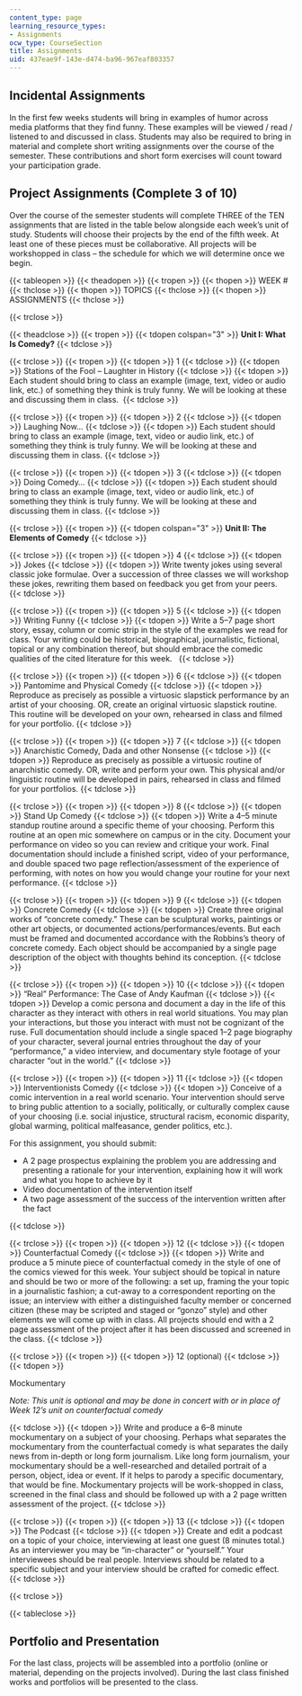 ```yaml
---
content_type: page
learning_resource_types:
- Assignments
ocw_type: CourseSection
title: Assignments
uid: 437eae9f-143e-d474-ba96-967eaf803357
---
```


Incidental Assignments
----------------------

In the first few weeks students will bring in examples of humor across media platforms that they find funny. These examples will be viewed / read / listened to and discussed in class. Students may also be required to bring in material and complete short writing assignments over the course of the semester. These contributions and short form exercises will count toward your participation grade.

Project Assignments (Complete 3 of 10)
--------------------------------------

Over the course of the semester students will complete THREE of the TEN assignments that are listed in the table below alongside each week’s unit of study. Students will choose their projects by the end of the fifth week. At least one of these pieces must be collaborative. All projects will be workshopped in class – the schedule for which we will determine once we begin.

{{< tableopen >}}
{{< theadopen >}}
{{< tropen >}}
{{< thopen >}}
WEEK #
{{< thclose >}}
{{< thopen >}}
TOPICS
{{< thclose >}}
{{< thopen >}}
ASSIGNMENTS
{{< thclose >}}

{{< trclose >}}

{{< theadclose >}}
{{< tropen >}}
{{< tdopen colspan="3" >}}
**Unit I: What Is Comedy?**
{{< tdclose >}}

{{< trclose >}}
{{< tropen >}}
{{< tdopen >}}
1
{{< tdclose >}}
{{< tdopen >}}
Stations of the Fool – Laughter in History
{{< tdclose >}}
{{< tdopen >}}
Each student should bring to class an example (image, text, video or audio link, etc.) of something they think is truly funny. We will be looking at these and discussing them in class. 
{{< tdclose >}}

{{< trclose >}}
{{< tropen >}}
{{< tdopen >}}
2
{{< tdclose >}}
{{< tdopen >}}
Laughing Now…
{{< tdclose >}}
{{< tdopen >}}
Each student should bring to class an example (image, text, video or audio link, etc.) of something they think is truly funny. We will be looking at these and discussing them in class.
{{< tdclose >}}

{{< trclose >}}
{{< tropen >}}
{{< tdopen >}}
3
{{< tdclose >}}
{{< tdopen >}}
Doing Comedy…
{{< tdclose >}}
{{< tdopen >}}
Each student should bring to class an example (image, text, video or audio link, etc.) of something they think is truly funny. We will be looking at these and discussing them in class.
{{< tdclose >}}

{{< trclose >}}
{{< tropen >}}
{{< tdopen colspan="3" >}}
**Unit II: The Elements of Comedy**
{{< tdclose >}}

{{< trclose >}}
{{< tropen >}}
{{< tdopen >}}
4
{{< tdclose >}}
{{< tdopen >}}
Jokes
{{< tdclose >}}
{{< tdopen >}}
Write twenty jokes using several classic joke formulae. Over a succession of three classes we will workshop these jokes, rewriting them based on feedback you get from your peers.  
{{< tdclose >}}

{{< trclose >}}
{{< tropen >}}
{{< tdopen >}}
5
{{< tdclose >}}
{{< tdopen >}}
Writing Funny
{{< tdclose >}}
{{< tdopen >}}
Write a 5–7 page short story, essay, column or comic strip in the style of the examples we read for class. Your writing could be historical, biographical, journalistic, fictional, topical or any combination thereof, but should embrace the comedic qualities of the cited literature for this week.  
{{< tdclose >}}

{{< trclose >}}
{{< tropen >}}
{{< tdopen >}}
6
{{< tdclose >}}
{{< tdopen >}}
Pantomime and Physical Comedy
{{< tdclose >}}
{{< tdopen >}}
Reproduce as precisely as possible a virtuosic slapstick performance by an artist of your choosing. OR, create an original virtuosic slapstick routine. This routine will be developed on your own, rehearsed in class and filmed for your portfolio.
{{< tdclose >}}

{{< trclose >}}
{{< tropen >}}
{{< tdopen >}}
7
{{< tdclose >}}
{{< tdopen >}}
Anarchistic Comedy, Dada and other Nonsense
{{< tdclose >}}
{{< tdopen >}}
Reproduce as precisely as possible a virtuosic routine of anarchistic comedy. OR, write and perform your own. This physical and/or linguistic routine will be developed in pairs, rehearsed in class and filmed for your portfolios.
{{< tdclose >}}

{{< trclose >}}
{{< tropen >}}
{{< tdopen >}}
8
{{< tdclose >}}
{{< tdopen >}}
Stand Up Comedy
{{< tdclose >}}
{{< tdopen >}}
Write a 4–5 minute standup routine around a specific theme of your choosing. Perform this routine at an open mic somewhere on campus or in the city. Document your performance on video so you can review and critique your work. Final documentation should include a finished script, video of your performance, and double spaced two page reflection/assessment of the experience of performing, with notes on how you would change your routine for your next performance.
{{< tdclose >}}

{{< trclose >}}
{{< tropen >}}
{{< tdopen >}}
9
{{< tdclose >}}
{{< tdopen >}}
Concrete Comedy
{{< tdclose >}}
{{< tdopen >}}
Create three original works of “concrete comedy.” These can be sculptural works, paintings or other art objects, or documented actions/performances/events. But each must be framed and documented accordance with the Robbins’s theory of concrete comedy. Each object should be accompanied by a single page description of the object with thoughts behind its conception.
{{< tdclose >}}

{{< trclose >}}
{{< tropen >}}
{{< tdopen >}}
10
{{< tdclose >}}
{{< tdopen >}}
“Real” Performance: The Case of Andy Kaufman
{{< tdclose >}}
{{< tdopen >}}
Develop a comic persona and document a day in the life of this character as they interact with others in real world situations. You may plan your interactions, but those you interact with must not be cognizant of the ruse. Full documentation should include a single spaced 1–2 page biography of your character, several journal entries throughout the day of your “performance,” a video interview, and documentary style footage of your character “out in the world.”
{{< tdclose >}}

{{< trclose >}}
{{< tropen >}}
{{< tdopen >}}
11
{{< tdclose >}}
{{< tdopen >}}
Interventionists Comedy
{{< tdclose >}}
{{< tdopen >}}
Conceive of a comic intervention in a real world scenario. Your intervention should serve to bring public attention to a socially, politically, or culturally complex cause of your choosing (i.e. social injustice, structural racism, economic disparity, global warming, political malfeasance, gender politics, etc.).

For this assignment, you should submit:

*   A 2 page prospectus explaining the problem you are addressing and presenting a rationale for your intervention, explaining how it will work and what you hope to achieve by it
*   Video documentation of the intervention itself 
*   A two page assessment of the success of the intervention written after the fact


{{< tdclose >}}

{{< trclose >}}
{{< tropen >}}
{{< tdopen >}}
12
{{< tdclose >}}
{{< tdopen >}}
Counterfactual Comedy
{{< tdclose >}}
{{< tdopen >}}
Write and produce a 5 minute piece of counterfactual comedy in the style of one of the comics viewed for this week. Your subject should be topical in nature and should be two or more of the following: a set up, framing the your topic in a journalistic fashion; a cut-away to a correspondent reporting on the issue; an interview with either a distinguished faculty member or concerned citizen (these may be scripted and staged or “gonzo” style) and other elements we will come up with in class. All projects should end with a 2 page assessment of the project after it has been discussed and screened in the class.
{{< tdclose >}}

{{< trclose >}}
{{< tropen >}}
{{< tdopen >}}
12 (optional)
{{< tdclose >}}
{{< tdopen >}}


Mockumentary

_Note: This unit is optional and may be done in concert with or in place of Week 12’s unit on counterfactual comedy_


{{< tdclose >}}
{{< tdopen >}}
Write and produce a 6–8 minute mockumentary on a subject of your choosing. Perhaps what separates the mockumentary from the counterfactual comedy is what separates the daily news from in-depth or long form journalism. Like long form journalism, your mockumentary should be a well-researched and detailed portrait of a person, object, idea or event. If it helps to parody a specific documentary, that would be fine. Mockumentary projects will be work-shopped in class, screened in the final class and should be followed up with a 2 page written assessment of the project.
{{< tdclose >}}

{{< trclose >}}
{{< tropen >}}
{{< tdopen >}}
13
{{< tdclose >}}
{{< tdopen >}}
The Podcast
{{< tdclose >}}
{{< tdopen >}}
Create and edit a podcast on a topic of your choice, interviewing at least one guest (8 minutes total.) As an interviewer you may be “in-character” or “yourself.” Your interviewees should be real people. Interviews should be related to a specific subject and your interview should be crafted for comedic effect.
{{< tdclose >}}

{{< trclose >}}

{{< tableclose >}}

Portfolio and Presentation
--------------------------

For the last class, projects will be assembled into a portfolio (online or material, depending on the projects involved). During the last class finished works and portfolios will be presented to the class.